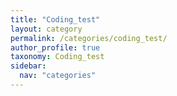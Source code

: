 ```yaml
---
title: "Coding_test"
layout: category
permalink: /categories/coding_test/
author_profile: true
taxonomy: Coding_test
sidebar:
  nav: "categories"
---
```


